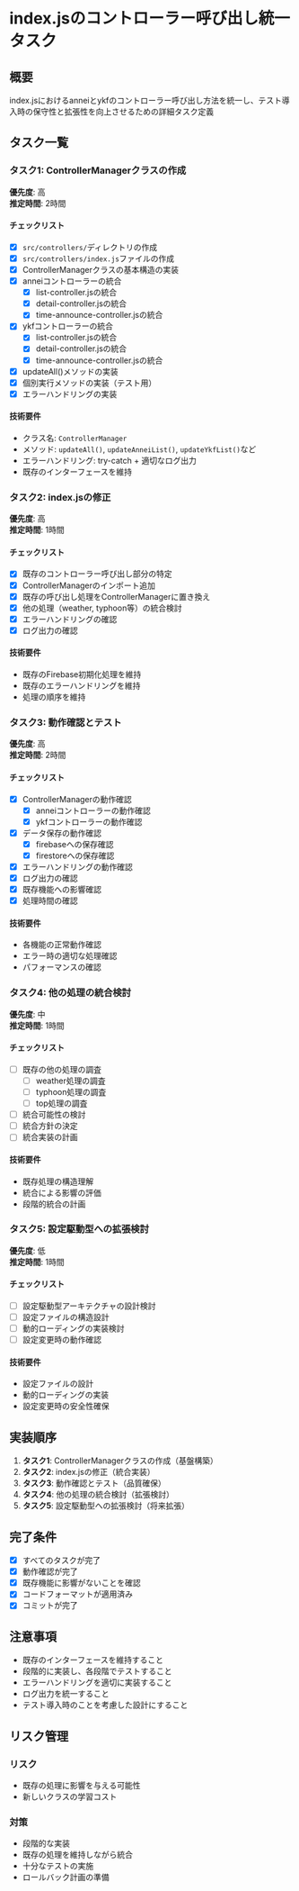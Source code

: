 # index.jsのコントローラー呼び出し統一タスク

## 概要

index.jsにおけるanneiとykfのコントローラー呼び出し方法を統一し、テスト導入時の保守性と拡張性を向上させるための詳細タスク定義

## タスク一覧

### タスク1: ControllerManagerクラスの作成

**優先度**: 高  
**推定時間**: 2時間

#### チェックリスト

- [x] `src/controllers/`ディレクトリの作成
- [x] `src/controllers/index.js`ファイルの作成
- [x] ControllerManagerクラスの基本構造の実装
- [x] anneiコントローラーの統合
  - [x] list-controller.jsの統合
  - [x] detail-controller.jsの統合
  - [x] time-announce-controller.jsの統合
- [x] ykfコントローラーの統合
  - [x] list-controller.jsの統合
  - [x] detail-controller.jsの統合
  - [x] time-announce-controller.jsの統合
- [x] updateAll()メソッドの実装
- [x] 個別実行メソッドの実装（テスト用）
- [x] エラーハンドリングの実装

#### 技術要件

- クラス名: `ControllerManager`
- メソッド: `updateAll()`, `updateAnneiList()`, `updateYkfList()`など
- エラーハンドリング: try-catch + 適切なログ出力
- 既存のインターフェースを維持

### タスク2: index.jsの修正

**優先度**: 高  
**推定時間**: 1時間

#### チェックリスト

- [x] 既存のコントローラー呼び出し部分の特定
- [x] ControllerManagerのインポート追加
- [x] 既存の呼び出し処理をControllerManagerに置き換え
- [x] 他の処理（weather, typhoon等）の統合検討
- [x] エラーハンドリングの確認
- [x] ログ出力の確認

#### 技術要件

- 既存のFirebase初期化処理を維持
- 既存のエラーハンドリングを維持
- 処理の順序を維持

### タスク3: 動作確認とテスト

**優先度**: 高  
**推定時間**: 2時間

#### チェックリスト

- [x] ControllerManagerの動作確認
  - [x] anneiコントローラーの動作確認
  - [x] ykfコントローラーの動作確認
- [x] データ保存の動作確認
  - [x] firebaseへの保存確認
  - [x] firestoreへの保存確認
- [x] エラーハンドリングの動作確認
- [x] ログ出力の確認
- [x] 既存機能への影響確認
- [x] 処理時間の確認

#### 技術要件

- 各機能の正常動作確認
- エラー時の適切な処理確認
- パフォーマンスの確認

### タスク4: 他の処理の統合検討

**優先度**: 中  
**推定時間**: 1時間

#### チェックリスト

- [ ] 既存の他の処理の調査
  - [ ] weather処理の調査
  - [ ] typhoon処理の調査
  - [ ] top処理の調査
- [ ] 統合可能性の検討
- [ ] 統合方針の決定
- [ ] 統合実装の計画

#### 技術要件

- 既存処理の構造理解
- 統合による影響の評価
- 段階的統合の計画

### タスク5: 設定駆動型への拡張検討

**優先度**: 低  
**推定時間**: 1時間

#### チェックリスト

- [ ] 設定駆動型アーキテクチャの設計検討
- [ ] 設定ファイルの構造設計
- [ ] 動的ローディングの実装検討
- [ ] 設定変更時の動作確認

#### 技術要件

- 設定ファイルの設計
- 動的ローディングの実装
- 設定変更時の安全性確保

## 実装順序

1. **タスク1**: ControllerManagerクラスの作成（基盤構築）
2. **タスク2**: index.jsの修正（統合実装）
3. **タスク3**: 動作確認とテスト（品質確保）
4. **タスク4**: 他の処理の統合検討（拡張検討）
5. **タスク5**: 設定駆動型への拡張検討（将来拡張）

## 完了条件

- [x] すべてのタスクが完了
- [x] 動作確認が完了
- [x] 既存機能に影響がないことを確認
- [x] コードフォーマットが適用済み
- [x] コミットが完了

## 注意事項

- 既存のインターフェースを維持すること
- 段階的に実装し、各段階でテストすること
- エラーハンドリングを適切に実装すること
- ログ出力を統一すること
- テスト導入時のことを考慮した設計にすること

## リスク管理

### リスク

- 既存の処理に影響を与える可能性
- 新しいクラスの学習コスト

### 対策

- 段階的な実装
- 既存の処理を維持しながら統合
- 十分なテストの実施
- ロールバック計画の準備
